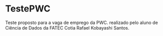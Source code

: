 # TestePWC
Teste proposto para a vaga de emprego da PWC. realizado pelo aluno de Ciência de Dados da FATEC Cotia Rafael Kobayashi Santos.

